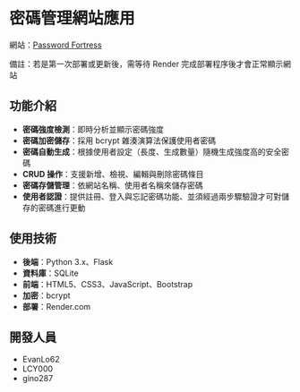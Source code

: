# 密碼管理網站應用

網站：[Password Fortress](https://password-fortress.onrender.com)

備註：若是第一次部署或更新後，需等待 Render 完成部署程序後才會正常顯示網站

## 功能介紹
- **密碼強度檢測**：即時分析並顯示密碼強度
- **密碼加密儲存**：採用 bcrypt 雜湊演算法保護使用者密碼
- **密碼自動生成**：根據使用者設定（長度、生成數量）隨機生成強度高的安全密碼
- **CRUD 操作**：支援新增、檢視、編輯與刪除密碼條目
- **密碼存儲管理**：依網站名稱、使用者名稱來儲存密碼
- **使用者認證**：提供註冊、登入與忘記密碼功能、並須經過兩步驟驗證才可對儲存的密碼進行更動

## 使用技術
- **後端**：Python 3.x、Flask
- **資料庫**：SQLite
- **前端**：HTML5、CSS3、JavaScript、Bootstrap
- **加密**：bcrypt
- **部署**：Render.com

## 開發人員
- EvanLo62
- LCY000
- gino287
